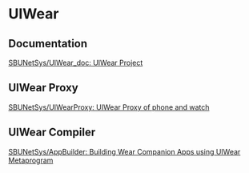 # UIWear

## Documentation

[SBUNetSys/UIWear_doc: UIWear Project](https://github.com/SBUNetSys/UIWear_doc)

## UIWear Proxy

[SBUNetSys/UIWearProxy: UIWear Proxy of phone and watch](https://github.com/SBUNetSys/UIWearProxy)

## UIWear Compiler

[SBUNetSys/AppBuilder: Building Wear Companion Apps using UIWear Metaprogram](https://github.com/SBUNetSys/AppBuilder)